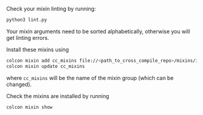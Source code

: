Check your mixin linting by running:
```bash
python3 lint.py
```
Your mixin arguments need to be sorted alphabetically, otherwise you
will get linting errors.

Install these mixins using
```bash
colcon mixin add cc_mixins file://<path_to_cross_compile_repo>/mixins/index.yaml
colcon mixin update cc_mixins
```
where `cc_mixins` will be the name of the mixin group (which can be changed).

Check the mixins are installed by running
```bash
colcon mixin show
```
